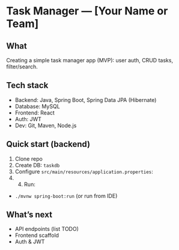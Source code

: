 # Task Manager — [Your Name or Team]

## What
Creating a simple task manager app (MVP): user auth, CRUD tasks, filter/search.

## Tech stack
- Backend: Java, Spring Boot, Spring Data JPA (Hibernate)
- Database: MySQL
- Frontend: React
- Auth: JWT
- Dev: Git, Maven, Node.js

## Quick start (backend)
1. Clone repo
2. Create DB: `taskdb`
3. Configure `src/main/resources/application.properties`:
4. 4. Run:
- `./mvnw spring-boot:run` (or run from IDE)

## What’s next
- API endpoints (list TODO)
- Frontend scaffold
- Auth & JWT



